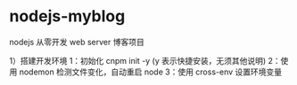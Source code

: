 # nodejs-myblog

nodejs 从零开发 web server 博客项目

1）搭建开发环境
1：初始化 cnpm init -y (y 表示快捷安装，无须其他说明)
2：使用 nodemon 检测文件变化，自动重启 node
3：使用 cross-env 设置环境变量

